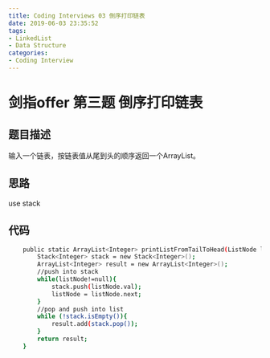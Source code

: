 ```yaml
---
title: Coding Interviews 03 倒序打印链表
date: 2019-06-03 23:35:52
tags:
- LinkedList
- Data Structure
categories: 
- Coding Interview
---
```


# 剑指offer 第三题 倒序打印链表

## 题目描述
输入一个链表，按链表值从尾到头的顺序返回一个ArrayList。

<!--more-->
## 思路
use stack
## 代码
``` bash
    public static ArrayList<Integer> printListFromTailToHead(ListNode listNode) {
        Stack<Integer> stack = new Stack<Integer>();
        ArrayList<Integer> result = new ArrayList<Integer>();
        //push into stack
        while(listNode!=null){
            stack.push(listNode.val);
            listNode = listNode.next;
        }
        //pop and push into list
        while (!stack.isEmpty()){
            result.add(stack.pop());
        }
        return result;
    }
```